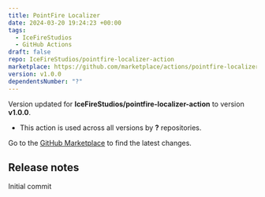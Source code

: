 ```yaml
---
title: PointFire Localizer
date: 2024-03-20 19:24:23 +00:00
tags:
  - IceFireStudios
  - GitHub Actions
draft: false
repo: IceFireStudios/pointfire-localizer-action
marketplace: https://github.com/marketplace/actions/pointfire-localizer
version: v1.0.0
dependentsNumber: "?"
---
```



Version updated for **IceFireStudios/pointfire-localizer-action** to version **v1.0.0**.
- This action is used across all versions by **?** repositories.

Go to the [GitHub Marketplace](https://github.com/marketplace/actions/pointfire-localizer) to find the latest changes.

## Release notes

Initial commit
